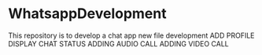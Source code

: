 # WhatsappDevelopment
This repository is to develop a chat app
new file development
ADD PROFILE
DISPLAY
CHAT 
STATUS
ADDING AUDIO CALL
ADDING VIDEO CALL
